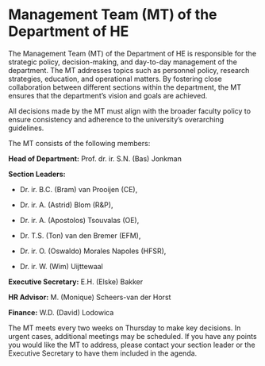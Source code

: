 # Management Team (MT) of the Department of HE

The Management Team (MT) of the Department of HE is responsible for the strategic policy, decision-making, and day-to-day management of the department. The MT addresses topics such as personnel policy, research strategies, education, and operational matters. By fostering close collaboration between different sections within the department, the MT ensures that the department’s vision and goals are achieved.

All decisions made by the MT must align with the broader faculty policy to ensure consistency and adherence to the university’s overarching guidelines.

The MT consists of the following members:

**Head of Department:** Prof. dr. ir. S.N. (Bas) Jonkman

**Section Leaders:**
- Dr. ir. B.C. (Bram) van Prooijen (CE),

- Dr. ir. A. (Astrid) Blom (R&P),

- Dr. ir. A. (Apostolos) Tsouvalas (OE),

- Dr. T.S. (Ton) van den Bremer (EFM),

- Dr. ir. O. (Oswaldo) Morales Napoles (HFSR),

- Dr. ir. W. (Wim) Uijttewaal


**Executive Secretary:** E.H. (Elske) Bakker

**HR Advisor:** M. (Monique) Scheers-van der Horst

**Finance:** W.D. (David) Lodowica

The MT meets every two weeks on Thursday to make key decisions. In urgent cases, additional meetings may be scheduled. If you have any points you would like the MT to address, please contact your section leader or the Executive Secretary to have them included in the agenda.


